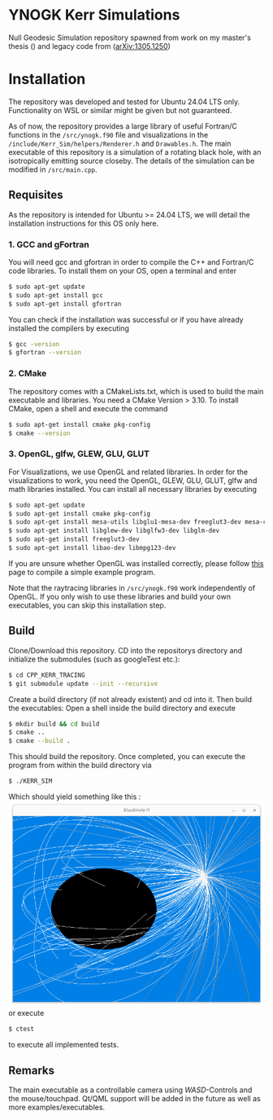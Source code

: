 # YNOGK Kerr Simulations

Null Geodesic Simulation repository spawned from work on my master's thesis () and legacy code from ([arXiv:1305.1250](https://arxiv.org/abs/1305.1250))

# Installation
The repository was developed and tested for Ubuntu 24.04 LTS only. Functionality on WSL or similar might be given but not guaranteed.

As of now, the repository provides a large library of useful Fortran/C functions in the `/src/ynogk.f90` file and visualizations in the `/include/Kerr_Sim/helpers/Renderer.h` and `Drawables.h`. The main executable of this repository is a simulation of a rotating black hole, with an isotropically emitting source closeby. The details of the simulation can be modified in `/src/main.cpp`.

## Requisites
As the repository is intended for Ubuntu >= 24.04 LTS, we will detail the installation instructions for this OS only here.
### 1. GCC and gFortran
You will need gcc and gfortran in order to compile the C++ and Fortran/C code libraries. To install them on your OS, open a terminal and enter
```bash
$ sudo apt-get update
$ sudo apt-get install gcc
$ sudo apt-get install gfortran
```

You can check if the installation was successful or if you have already installed the compilers by executing 
```bash
$ gcc -version
$ gfortran --version
```

### 2. CMake
The repository comes with a CMakeLists.txt, which is used to build the main executable and libraries. You need a CMake Version > 3.10. To install CMake, open a shell and execute the command
```bash
$ sudo apt-get install cmake pkg-config
$ cmake --version
```

### 3. OpenGL, glfw, GLEW, GLU, GLUT
For Visualizations, we use OpenGL and related libraries. In order for the visualizations to work, you need the OpenGL, GLEW, GLU, GLUT, glfw and math libraries installed. You can install all necessary libraries by executing
```bash
$ sudo apt-get update
$ sudo apt-get install cmake pkg-config
$ sudo apt-get install mesa-utils libglu1-mesa-dev freeglut3-dev mesa-common-dev
$ sudo apt-get install libglew-dev libglfw3-dev libglm-dev
$ sudo apt-get install freeglut3-dev
$ sudo apt-get install libao-dev libmpg123-dev
```

If you are unsure whether OpenGL was installed correctly, please follow [this](https://medium.com/geekculture/a-beginners-guide-to-setup-opengl-in-linux-debian-2bfe02ccd1e) page to compile a simple example program.

Note that the raytracing libraries in `/src/ynogk.f90` work independently of OpenGL. If you only wish to use these libraries and build your own executables, you can skip this installation step.

## Build

Clone/Download this repository. CD into the repositorys directory and initialize the submodules (such as googleTest etc.):
```bash
$ cd CPP_KERR_TRACING
$ git submodule update --init --recursive
```

Create a build directory (if not already existent) and cd into it. Then build the executables:
Open a shell inside the build directory and execute
```bash
$ mkdir build && cd build
$ cmake ..
$ cmake --build .
```

This should build the repository. Once completed, you can execute the program from within the build directory via
```bash
$ ./KERR_SIM
```
Which should yield something like this :<img src="./Screenshots/Simulation.png">
or execute
```bash
$ ctest
```
to execute all implemented tests.

## Remarks
The main executable as a controllable camera using _WASD_-Controls and the mouse/touchpad. Qt/QML support will be added in the future as well as more examples/executables.
